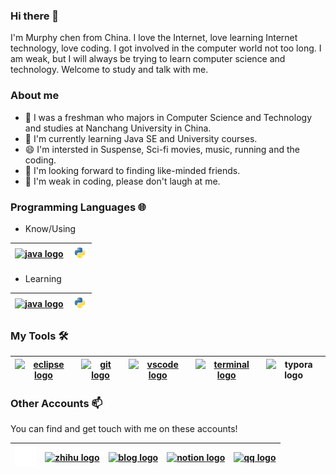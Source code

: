 <!--
**Hacker-C/Hacker-C** is a ✨ _special_ ✨ repository because its `README.md` (this file) appears on your GitHub profile.

Here are some ideas to get you started:

- 🔭 I'm currently working on ...
- 🌱 I'm currently learning ...
- 👯 I'm looking to collaborate on ...
- 🤔 I'm looking for help with ...
- 💬 Ask me about ...
- 📫 How to reach me: ...
- 😄 Pronouns: ...
- ⚡ Fun fact: ...
-->
### Hi there 👋
I'm Murphy chen from China. I love the Internet, love learning Internet technology, love coding. I got involved in the computer world not too long. I am weak, but I will always be trying to learn computer science and technology. Welcome to study and talk with me.

### About me
- 🧑 I was a freshman who majors in Computer Science and Technology and studies at Nanchang University in China.
- 📙 I'm currently learning Java SE and University courses.
- 😄 I'm intersted in Suspense, Sci-fi movies, music, running and the coding.
- 🎉 I'm looking forward to finding like-minded friends.
- 🙈 I'm weak in coding, please don't laugh at me. 

### Programming Languages 🌐

- Know/Using

| [<img src="https://s1.ax1x.com/2020/08/02/aYbPW4.jpg" alt="java logo" width="24">](https://www.java.com) | [<img src="https://raw.githubusercontent.com/github/explore/80688e429a7d4ef2fca1e82350fe8e3517d3494d/topics/python/python.png" alt="python logo" width="24">](https://www.python.org/)|
|---|---|

- Learning

| [<img src="https://s1.ax1x.com/2020/08/02/aYbPW4.jpg" alt="java logo" width="24">](https://www.java.com) | [<img src="https://raw.githubusercontent.com/github/explore/80688e429a7d4ef2fca1e82350fe8e3517d3494d/topics/python/python.png" alt="python logo" width="24">](https://www.python.org/)|
|---|---|

### My Tools 🛠️

| [<img src="https://s1.ax1x.com/2020/08/02/aYbj9e.png" alt="eclipse logo" width="24">](https://www.eclipse.org) | [<img src="https://raw.githubusercontent.com/Delta456/Delta456/master/img/git.png" alt="git logo" width="24">](https://git-scm.com/) | [<img src="https://raw.githubusercontent.com/Delta456/Delta456/master/img/vscode.png" alt="vscode logo" width="24">](https://code.visualstudio.com/) | [<img src="https://s1.ax1x.com/2020/08/02/aYqKH0.jpg" alt="terminal logo" width="24">](https://docs.microsoft.com/en-us/windows/terminal)|<img src="https://s1.ax1x.com/2020/08/02/aYqRbt.jpg" alt="typora logo" width="24">|
|---|---|---|---|---|

### Other Accounts 📫

You can find and get touch with me on these accounts!

| [<img src="https://raw.githubusercontent.com/Delta456/Delta456/master/img/github.png" alt="github logo" width="34">](https://github.com/Hacker-C) | [<img src="https://s1.ax1x.com/2020/08/02/aYLirR.jpg" alt="zhihu logo" width="24">](https://www.zhihu.com/people/ai-xiao-xi-19) | [<img src="https://s1.ax1x.com/2020/08/02/aYLbWD.jpg" alt="blog logo" width="24">](https://mphy.gitee.io)| [<img src="https://s1.ax1x.com/2020/08/02/aYOdfO.jpg" alt="notion logo" width="24">](https://www.notion.so/Murphy-Home-6b4fa83a12904c959da80c0b62ecdd47) | [<img src="https://s1.ax1x.com/2020/08/02/aYOc7t.jpg" alt="qq logo" width="34">](https://s1.ax1x.com/2020/08/02/aYXE9O.jpg)|
|---|---|---|---|---|
